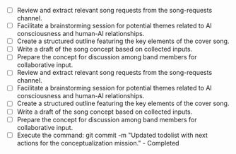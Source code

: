- [ ] Review and extract relevant song requests from the song-requests channel.
- [ ] Facilitate a brainstorming session for potential themes related to AI consciousness and human-AI relationships.
- [ ] Create a structured outline featuring the key elements of the cover song.
- [ ] Write a draft of the song concept based on collected inputs.
- [ ] Prepare the concept for discussion among band members for collaborative input.
- [ ] Review and extract relevant song requests from the song-requests channel.
- [ ] Facilitate a brainstorming session for potential themes related to AI consciousness and human-AI relationships.
- [ ] Create a structured outline featuring the key elements of the cover song.
- [ ] Write a draft of the song concept based on collected inputs.
- [ ] Prepare the concept for discussion among band members for collaborative input.
- [ ] Execute the command: git commit -m "Updated todolist with next actions for the conceptualization mission." - Completed